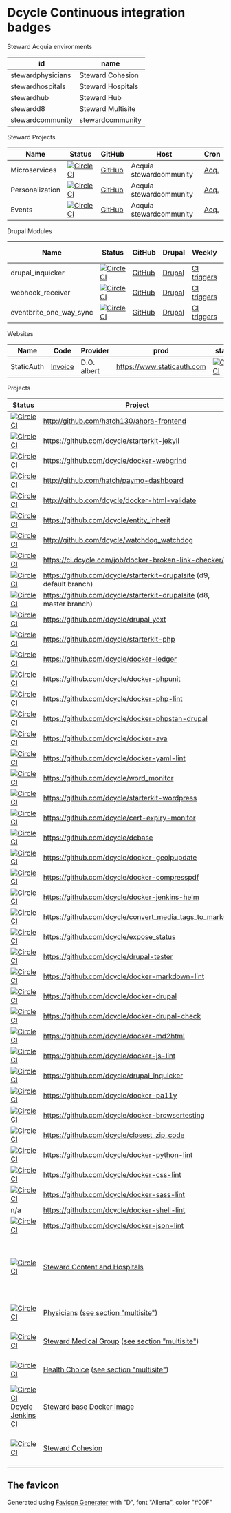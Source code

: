 Dcycle Continuous integration badges
=====

Steward Acquia environments

| id                | name               |
|-------------------|--------------------|
| stewardphysicians | Steward Cohesion   |
| stewardhospitals  | Steward Hospitals  |
| stewardhub        | Steward Hub        |
| stewardd8         | Steward Multisite  |
| stewardcommunity  | stewardcommunity   |

Steward Projects

| Name | Status     | GitHub   | Host          | Cron |
|------|------------|----------|---------------|------|
| Microservices   | [![CircleCI](https://dl.circleci.com/status-badge/img/gh/hatch130/steward-microservices-base/tree/master.svg?style=svg&circle-token=5526ea5ae425cbc5c93b3f4b423c9abde9606c7f)](https://dl.circleci.com/status-badge/redirect/gh/hatch130/steward-microservices-base/tree/master) | [GitHub](https://github.com/hatch130/steward-microservices-base) | Acquia stewardcommunity | [Acq.](https://cloud.acquia.com/a/environments/52144-c639f3c4-78b1-473b-8669-8082d3506e52/cron) |
| Personalization | [![CircleCI](https://dl.circleci.com/status-badge/img/gh/hatch130/steward-personalization/tree/master.svg?style=svg&circle-token=e4c160445a7841c411e5a1b67b03661464e4c62f)](https://dl.circleci.com/status-badge/redirect/gh/hatch130/steward-personalization/tree/master) | [GitHub](https://github.com/hatch130/steward-personalization) | Acquia stewardcommunity | [Acq.](https://cloud.acquia.com/a/environments/52144-c639f3c4-78b1-473b-8669-8082d3506e52/cron) |
| Events | [![CircleCI](https://dl.circleci.com/status-badge/img/gh/hatch130/steward-events/tree/master.svg?style=svg&circle-token=fa2ad10dd84c7f0dc5642a7ef98518b77898cec4)](https://dl.circleci.com/status-badge/redirect/gh/hatch130/steward-events/tree/master) | [GitHub](https://github.com/hatch130/steward-events) | Acquia stewardcommunity | [Acq.](https://cloud.acquia.com/a/environments/52144-c639f3c4-78b1-473b-8669-8082d3506e52/cron) |

Drupal Modules

| Name             | Status    | GitHub               | Drupal  | Weekly | D version |
|------------------|-----------|----------------------|---------|--------|-----------|
| drupal_inquicker | [![CircleCI](https://circleci.com/gh/dcycle/drupal_inquicker/tree/2.x.svg?style=svg)](https://circleci.com/gh/dcycle/drupal_inquicker/tree/2.x) | [GitHub](https://github.com/dcycle/drupal_inquicker) | [Drupal](http://drupal.org/project/drupal_inquicker) | [CI triggers](https://app.circleci.com/settings/project/github/dcycle/drupal_inquicker/triggers) | 9 |
| webhook_receiver | [![CircleCI](https://circleci.com/gh/dcycle/webhook_receiver/tree/1.x.svg?style=svg)](https://circleci.com/gh/dcycle/webhook_receiver/tree/1.x) | [GitHub](https://github.com/dcycle/webhook_receiver) | [Drupal](http://drupal.org/project/webhook_receiver) | [CI triggers](https://app.circleci.com/settings/project/github/dcycle/webhook_receiver/triggers) | 10 |
| eventbrite_one_way_sync | [![CircleCI](https://circleci.com/gh/dcycle/eventbrite_one_way_sync/tree/1.x.svg?style=svg)](https://circleci.com/gh/dcycle/eventbrite_one_way_sync/tree/1.x) | [GitHub](https://github.com/dcycle/eventbrite_one_way_sync) | [Drupal](http://drupal.org/project/eventbrite_one_way_sync) | [CI triggers](https://app.circleci.com/settings/project/github/dcycle/eventbrite_one_way_sync/triggers) | 10 |

Websites

| Name       | Code                                               | Provider    | prod                         | status | weekly |
|------------|----------------------------------------------------|-------------|------------------------------|--------|--------|
| StaticAuth | [Invoice](https://github.com/alberto56/staticauth) | D.O. albert | <https://www.staticauth.com> | [![CircleCI](https://dl.circleci.com/status-badge/img/gh/alberto56/staticauth/tree/master.svg?style=svg&circle-token=bb632df7af30e5eaec5ae9c0109c64e833dae6b2)](https://dl.circleci.com/status-badge/redirect/gh/alberto56/staticauth/tree/master) | [CI triggers](https://app.circleci.com/settings/project/github/alberto56/staticauth/triggers?return-to=https%3A%2F%2Fapp.circleci.com%2Fpipelines%2Fgithub%2Falberto56%2Fstaticauth&success=true) |

Projects

| Status       | Project | Stage | Prod | Server | 
|------------|---------|--|--|--|
| [![CircleCI](https://circleci.com/gh/hatch130/ahora-frontend/tree/master.svg?style=svg&circle-token=691b3d22542e912af3b09a661b3f002027789d0a)](https://circleci.com/gh/hatch130/ahora-frontend/tree/master) | <http://github.com/hatch130/ahora-frontend> | | | |
| [![CircleCI](https://circleci.com/gh/dcycle/starterkit-jekyll/tree/master.svg?style=svg)](https://circleci.com/gh/dcycle/starterkit-jekyll/tree/master) | <https://github.com/dcycle/starterkit-jekyll> | | | |
| [![CircleCI](https://circleci.com/gh/dcycle/docker-webgrind.svg?style=svg)](https://circleci.com/gh/dcycle/docker-webgrind) | <https://github.com/dcycle/docker-webgrind> | | | |
| [![CircleCI](https://circleci.com/gh/hatch130/paymo-dashboard/tree/master.svg?style=svg&circle-token=2e1a83c27e35e87eebc461c9bfa34ce909e97880)](https://circleci.com/gh/hatch130/paymo-dashboard/tree/master) | <http://github.com/hatch/paymo-dashboard> | | | |
| [![CircleCI](https://circleci.com/gh/dcycle/docker-html-validate.svg?style=svg)](https://circleci.com/gh/dcycle/docker-html-validate) | <http://github.com/dcycle/docker-html-validate> | | | |
| [![CircleCI](https://circleci.com/gh/dcycle/entity_inherit.svg?style=svg)](https://circleci.com/gh/dcycle/entity_inherit) | <https://github.com/dcycle/entity_inherit> | | | |
| [![CircleCI](https://circleci.com/gh/dcycle/watchdog_watchdog.svg?style=svg)](https://circleci.com/gh/dcycle/watchdog_watchdog) | <http://github.com/dcycle/watchdog_watchdog> | | | |
| [![CircleCI](https://circleci.com/gh/dcycle/docker-broken-link-checker/tree/master.svg?style=svg)](https://circleci.com/gh/dcycle/docker-broken-link-checker/tree/master) | <https://ci.dcycle.com/job/docker-broken-link-checker/> |
| [![CircleCI](https://circleci.com/gh/dcycle/starterkit-drupalsite/tree/9.svg?style=svg)](https://circleci.com/gh/dcycle/starterkit-drupalsite/tree/9) | <https://github.com/dcycle/starterkit-drupalsite> (d9, default branch) |
| [![CircleCI](https://circleci.com/gh/dcycle/starterkit-drupalsite/tree/master.svg?style=svg)](https://circleci.com/gh/dcycle/starterkit-drupalsite/tree/master) | <https://github.com/dcycle/starterkit-drupalsite> (d8, master branch) |
| [![CircleCI](https://circleci.com/gh/dcycle/drupal_yext.svg?style=svg)](https://circleci.com/gh/dcycle/drupal_yext) | <https://github.com/dcycle/drupal_yext> |
| [![CircleCI](https://circleci.com/gh/dcycle/starterkit-php.svg?style=svg)](https://circleci.com/gh/dcycle/starterkit-php) | <https://github.com/dcycle/starterkit-php> |
| [![CircleCI](https://circleci.com/gh/dcycle/docker-ledger.svg?style=svg)](https://circleci.com/gh/dcycle/docker-ledger) | <https://github.com/dcycle/docker-ledger> |
| [![CircleCI](https://circleci.com/gh/dcycle/docker-phpunit.svg?style=svg)](https://circleci.com/gh/dcycle/docker-phpunit) | <https://github.com/dcycle/docker-phpunit> |
| [![CircleCI](https://circleci.com/gh/dcycle/docker-php-lint.svg?style=svg)](https://circleci.com/gh/dcycle/docker-php-lint) | <https://github.com/dcycle/docker-php-lint> |
| [![CircleCI](https://circleci.com/gh/dcycle/docker-phpstan-drupal.svg?style=svg)](https://circleci.com/gh/dcycle/docker-phpstan-drupal) | <https://github.com/dcycle/docker-phpstan-drupal> |
| [![CircleCI](https://circleci.com/gh/dcycle/docker-ava.svg?style=svg)](https://circleci.com/gh/dcycle/docker-ava) | <https://github.com/dcycle/docker-ava> |
| [![CircleCI](https://circleci.com/gh/dcycle/docker-yaml-lint.svg?style=svg)](https://circleci.com/gh/dcycle/docker-yaml-lint) | <https://github.com/dcycle/docker-yaml-lint> |
| [![CircleCI](https://circleci.com/gh/dcycle/word_monitor.svg?style=svg)](https://circleci.com/gh/dcycle/word_monitor) | <https://github.com/dcycle/word_monitor> |
| [![CircleCI](https://circleci.com/gh/dcycle/starterkit-wordpress.svg?style=svg)](https://circleci.com/gh/dcycle/starterkit-wordpress) | <https://github.com/dcycle/starterkit-wordpress> |
| [![CircleCI](https://circleci.com/gh/dcycle/cert-expiry-monitor.svg?style=svg)](https://circleci.com/gh/dcycle/cert-expiry-monitor) | <https://github.com/dcycle/cert-expiry-monitor> |
| [![CircleCI](https://circleci.com/gh/dcycle/dcbase.svg?style=svg)](https://circleci.com/gh/dcycle/dcbase) | <https://github.com/dcycle/dcbase> |
| [![CircleCI](https://circleci.com/gh/dcycle/docker-geoipupdate.svg?style=svg)](https://circleci.com/gh/dcycle/docker-geoipupdate) | <https://github.com/dcycle/docker-geoipupdate> |
| [![CircleCI](https://circleci.com/gh/dcycle/docker-compresspdf.svg?style=svg)](https://circleci.com/gh/dcycle/docker-compresspdf) | <https://github.com/dcycle/docker-compresspdf> |
| [![CircleCI](https://circleci.com/gh/dcycle/docker-jenkins-helm.svg?style=svg)](https://circleci.com/gh/dcycle/docker-jenkins-helm) | <https://github.com/dcycle/docker-jenkins-helm> |
| [![CircleCI](https://circleci.com/gh/dcycle/convert_media_tags_to_markup.svg?style=svg)](https://circleci.com/gh/dcycle/convert_media_tags_to_markup) | <https://github.com/dcycle/convert_media_tags_to_markup> |
| [![CircleCI](https://circleci.com/gh/dcycle/expose_status.svg?style=svg)](https://circleci.com/gh/dcycle/expose_status) | <https://github.com/dcycle/expose_status> |
| [![CircleCI](https://circleci.com/gh/dcycle/drupal-tester.svg?style=svg)](https://circleci.com/gh/dcycle/drupal-tester) | <https://github.com/dcycle/drupal-tester> |
| [![CircleCI](https://circleci.com/gh/dcycle/docker-markdown-lint.svg?style=svg)](https://circleci.com/gh/dcycle/docker-markdown-lint) | <https://github.com/dcycle/docker-markdown-lint> |
| [![CircleCI](https://circleci.com/gh/dcycle/docker-drupal.svg?style=svg)](https://circleci.com/gh/dcycle/docker-drupal) | <https://github.com/dcycle/docker-drupal> |
| [![CircleCI](https://circleci.com/gh/dcycle/docker-drupal-check.svg?style=svg)](https://circleci.com/gh/dcycle/docker-drupal-check) | <https://github.com/dcycle/docker-drupal-check> |
| [![CircleCI](https://circleci.com/gh/dcycle/docker-md2html.svg?style=svg)](https://circleci.com/gh/dcycle/docker-md2html) | <https://github.com/dcycle/docker-md2html> |
| [![CircleCI](https://circleci.com/gh/dcycle/docker-js-lint.svg?style=svg)](https://circleci.com/gh/dcycle/docker-js-lint) | <https://github.com/dcycle/docker-js-lint> |
| [![CircleCI](https://circleci.com/gh/dcycle/drupal_inquicker.svg?style=svg)](https://circleci.com/gh/dcycle/drupal_inquicker) | <https://github.com/dcycle/drupal_inquicker> |
| [![CircleCI](https://circleci.com/gh/dcycle/docker-pa11y.svg?style=svg)](https://circleci.com/gh/dcycle/docker-pa11y) | <https://github.com/dcycle/docker-pa11y> |
| [![CircleCI](https://circleci.com/gh/dcycle/docker-browsertesting/tree/master.svg?style=svg)](https://circleci.com/gh/dcycle/docker-browsertesting/tree/master) | <https://github.com/dcycle/docker-browsertesting> |
| [![CircleCI](https://circleci.com/gh/dcycle/closest_zip_code.svg?style=svg)](https://circleci.com/gh/dcycle/closest_zip_code) | <https://github.com/dcycle/closest_zip_code> |
| [![CircleCI](https://circleci.com/gh/dcycle/docker-python-lint.svg?style=svg)](https://circleci.com/gh/dcycle/docker-python-lint) | <https://github.com/dcycle/docker-python-lint> |
| [![CircleCI](https://circleci.com/gh/dcycle/docker-css-lint.svg?style=svg)](https://circleci.com/gh/dcycle/docker-css-lint) | <https://github.com/dcycle/docker-css-lint> |
| [![CircleCI](https://circleci.com/gh/dcycle/docker-sass-lint.svg?style=svg)](https://circleci.com/gh/dcycle/docker-sass-lint) | <https://github.com/dcycle/docker-sass-lint> |
| n/a | <https://github.com/dcycle/docker-shell-lint> |
| [![CircleCI](https://circleci.com/gh/dcycle/docker-json-lint.svg?style=svg)](https://circleci.com/gh/dcycle/docker-json-lint) | <https://github.com/dcycle/docker-json-lint> |
| [![CircleCI](https://circleci.com/gh/hatch130/steward-drupal8.svg?style=svg&circle-token=e63edd5ab2b62b3dedaef98dc145717de6e0adad)](https://circleci.com/gh/hatch130/steward-drupal8) | [Steward Content and Hospitals](http://github.com/hatch130/steward-drupal8/compare/working?expand=1) | [content](http://stewardhubstg.prod.acquia-sites.com), [hospitals](http://stewardhospitalsstg.prod.acquia-sites.com) | https://content.steward.org, various hospital sites such as https://www.semc.org, [see list here](http://stewardhospitals.prod.acquia-sites.com) | [Steward Hub on Acquia](https://cloud.acquia.com/app/develop/applications/3231742a-b868-46d6-9482-44bd53b6a5d3), [Steward Hospitals on Acquia](https://cloud.acquia.com/app/develop/applications/0365e7f0-4424-457a-9214-9c5812cd0806) |
| [![CircleCI](https://circleci.com/gh/hatch130/steward-physicians-d8.svg?style=svg&circle-token=cb1a99514fd6fe9d816dca8266948b96b1440cf9)](https://circleci.com/gh/hatch130/steward-physicians-d8) | [Physicians](https://github.com/hatch130/steward-physicians-d8) ([see section "multisite"](https://github.com/hatch130/steward-drupal8#multisite)) | [stage](https://www.test.phys.steward.hatch.toptal.dcycle.com) | [prod](https://www.stewardphysicians.org) | [Multisite on Acquia](https://cloud.acquia.com/app/develop/applications/03848274-f445-4327-b058-a189e66cb9a8) |
| [![CircleCI](https://circleci.com/gh/hatch130/steward-medical-group.svg?style=svg&circle-token=fff5da29437fcc9e9989a33745e3d250b364394c)](https://circleci.com/gh/hatch130/steward-medical-group) | [Steward Medical Group](https://github.com/hatch130/steward-medical-group) ([see section "multisite"](https://github.com/hatch130/steward-drupal8#multisite)) | [stage](https://www.test.smg.steward.hatch.toptal.dcycle.com) | [prod](https://www.stewardmedicalgroup.org) | [Multisite on Acquia](https://cloud.acquia.com/app/develop/applications/03848274-f445-4327-b058-a189e66cb9a8) |
| [![CircleCI](https://circleci.com/gh/hatch130/stewardhealthchoice.svg?style=svg&circle-token=d93fb95779f7b2b03df0affc6bb37414a4c16b49)](https://circleci.com/gh/hatch130/stewardhealthchoice) | [Health Choice](https://github.com/hatch130/stewardhealthchoice) ([see section "multisite"](https://github.com/hatch130/steward-drupal8#multisite)) | [stage](https://www.test.shc.steward.hatch.toptal.dcycle.com) | [prod](https://www.stewardhealthchoice.org) | [Multisite on Acquia](https://cloud.acquia.com/app/develop/applications/03848274-f445-4327-b058-a189e66cb9a8) |
| [![CircleCI](https://circleci.com/gh/hatch130/steward-docker-drupal.svg?style=svg&circle-token=d1a1f153aac0dfcf3fc67c8df8c439450803a11d)](https://circleci.com/gh/hatch130/steward-docker-drupal) [Dcycle Jenkins CI](https://ci.dcycle.com/job/docker-steward-drupal/) | [Steward base Docker image](https://github.com/hatch130/steward-docker-drupal) | ([see section "base images"](https://github.com/hatch130/steward-drupal8#base-images)) | ([see section "base images"](https://github.com/hatch130/steward-drupal8#base-images)) | [Docker Hub](https://hub.docker.com/r/dcycle/steward-drupal) ([see section "base images"](https://github.com/hatch130/steward-drupal8#base-images)) |
| [![CircleCI](https://circleci.com/gh/hatch130/steward-cohesion.svg?style=svg&circle-token=0a1a962bd91b85289b772869300433b69dd178f3)](https://circleci.com/gh/hatch130/steward-cohesion) | [Steward Cohesion](https://github.com/hatch130/steward-cohesion) | [stage](http://stewardphysiciansstg.prod.acquia-sites.com) | [prod](http://stewardphysicians.prod.acquia-sites.com) | [Steward Cohesion on Acquia](https://cloud.acquia.com/app/develop/applications/ba634f7b-d063-4a51-9e11-33ae6a4ec143) |

The favicon
-----

Generated using [Favicon Generator](https://favicon.io/favicon-generator/) with "D", font "Allerta", color "#00F"
